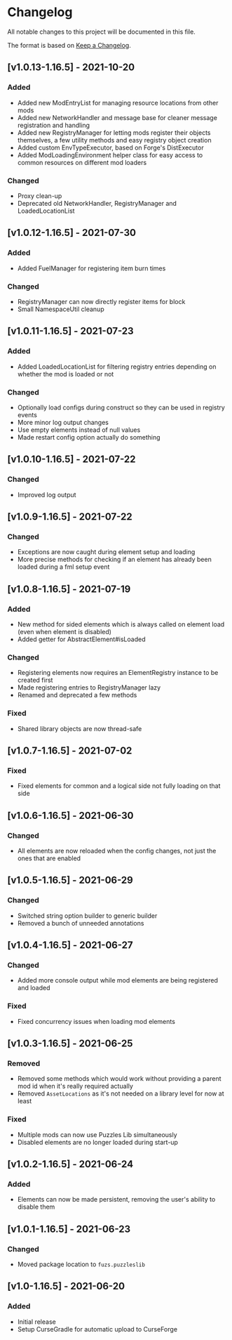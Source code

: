 # Changelog
All notable changes to this project will be documented in this file.

The format is based on [Keep a Changelog].

## [v1.0.13-1.16.5] - 2021-10-20
### Added
- Added new ModEntryList for managing resource locations from other mods
- Added new NetworkHandler and message base for cleaner message registration and handling
- Added new RegistryManager for letting mods register their objects themselves, a few utility methods and easy registry object creation
- Added custom EnvTypeExecutor, based on Forge's DistExecutor
- Added ModLoadingEnvironment helper class for easy access to common resources on different mod loaders
### Changed
- Proxy clean-up
- Deprecated old NetworkHandler, RegistryManager and LoadedLocationList

## [v1.0.12-1.16.5] - 2021-07-30
### Added
- Added FuelManager for registering item burn times
### Changed
- RegistryManager can now directly register items for block
- Small NamespaceUtil cleanup

## [v1.0.11-1.16.5] - 2021-07-23
### Added
- Added LoadedLocationList for filtering registry entries depending on whether the mod is loaded or not
### Changed
- Optionally load configs during construct so they can be used in registry events
- More minor log output changes
- Use empty elements instead of null values
- Made restart config option actually do something

## [v1.0.10-1.16.5] - 2021-07-22
### Changed
- Improved log output

## [v1.0.9-1.16.5] - 2021-07-22
### Changed
- Exceptions are now caught during element setup and loading
- More precise methods for checking if an element has already been loaded during a fml setup event

## [v1.0.8-1.16.5] - 2021-07-19
### Added
- New method for sided elements which is always called on element load (even when element is disabled)
- Added getter for AbstractElement#isLoaded
### Changed
- Registering elements now requires an ElementRegistry instance to be created first
- Made registering entries to RegistryManager lazy
- Renamed and deprecated a few methods
### Fixed
- Shared library objects are now thread-safe

## [v1.0.7-1.16.5] - 2021-07-02
### Fixed
- Fixed elements for common and a logical side not fully loading on that side

## [v1.0.6-1.16.5] - 2021-06-30
### Changed
- All elements are now reloaded when the config changes, not just the ones that are enabled 

## [v1.0.5-1.16.5] - 2021-06-29
### Changed
- Switched string option builder to generic builder
- Removed a bunch of unneeded annotations

## [v1.0.4-1.16.5] - 2021-06-27
### Changed
- Added more console output while mod elements are being registered and loaded
### Fixed
- Fixed concurrency issues when loading mod elements

## [v1.0.3-1.16.5] - 2021-06-25
### Removed
- Removed some methods which would work without providing a parent mod id when it's really required actually
- Removed `AssetLocations` as it's not needed on a library level for now at least
### Fixed
- Multiple mods can now use Puzzles Lib simultaneously
- Disabled elements are no longer loaded during start-up

## [v1.0.2-1.16.5] - 2021-06-24
### Added
- Elements can now be made persistent, removing the user's ability to disable them

## [v1.0.1-1.16.5] - 2021-06-23
### Changed
- Moved package location to `fuzs.puzzleslib`

## [v1.0-1.16.5] - 2021-06-20
### Added
- Initial release
- Setup CurseGradle for automatic upload to CurseForge

[Keep a Changelog]: https://keepachangelog.com/en/1.0.0/